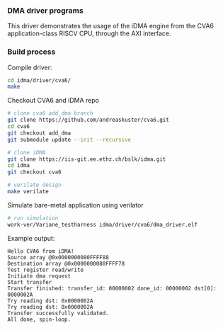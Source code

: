 ### DMA driver programs
This driver demonstrates the usage of the iDMA engine from the CVA6 application-class RISCV CPU, through the AXI interface.

### Build process

Compile driver:
```bash
cd idma/driver/cva6/
make
```

Checkout CVA6 and iDMA repo
```bash
# clone cva6 add_dma branch
git clone https://github.com/andreaskuster/cva6.git
cd cva6
git checkout add_dma
git submodule update --init --recursive

# clone iDMA
git clone https://iis-git.ee.ethz.ch/bslk/idma.git
cd idma
git checkout cva6

# verilate design
make verilate
```

Simulate bare-metal application using verilator
```bash
# run simulation
work-ver/Variane_testharness idma/driver/cva6/dma_driver.elf
```

Example output:
```
Hello CVA6 from iDMA!
Source array @0x0000000080FFFF88
Destination array @0x0000000080FFFF78
Test register read/write
Initiate dma request
Start transfer
Transfer finished: transfer_id: 00000002 done_id: 00000002 dst[0]: 0000002A
Try reading dst: 0x0000002A
Try reading dst: 0x0000002A
Transfer successfully validated.
All done, spin-loop.
```
